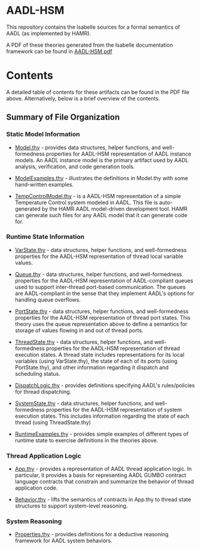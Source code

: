 # AADL-HSM

This repository contains the Isabelle sources for a formal semantics of AADL (as implemented by HAMR).

A PDF of these theories generated from the Isabelle documentation framework can be found in [AADL-HSM.pdf](AADL-HSM.pdf)

# Contents #

A detailed table of contents for these artifacts can be found in the PDF file above.  Alternatively,
below is a brief overview of the contents.

## Summary of File Organization ##

### Static Model Information ###

* [Model.thy](Model.thy) - provides data structures, helper functions, and well-formedness properties for AADL-HSM representation 
of AADL instance models.  An AADL instance model is the primary artifact used by AADL analysis, verification, 
and code generation tools.

* [ModelExamples.thy](ModelExamples.thy) - illustrates the definitions in Model.thy with some hand-written examples.

* [TempControlModel.thy](TempControlModel.thy) - is a AADL-HSM representation of a simple Temperature Control system modeled in AADL.  This file is auto-generated by the HAMR AADL model-driven development tool.   HAMR can generate such files for any AADL model that it can generate code for.

### Runtime State Information ###

* [VarState.thy](VarState.thy) - data structures, helper functions, and well-formedness properties for the AADL-HSM representation of thread local variable values.

* [Queue.thy](Queue.thy) - data structures, helper functions, and well-formedness properties for the AADL-HSM representation of AADL-compliant queues used to support inter-thread port-based communication.  The queues are AADL-compliant in the sense that they implement AADL's options for handling queue overflows.

* [PortState.thy](PortState.thy) - data structures, helper functions, and well-formedness properties for the AADL-HSM representation of thread port states.  This theory uses the queue representation above to define a semantics for storage of values flowing in and out of thread ports.

* [ThreadState.thy](ThreadState.thy) - data structures, helper functions, and well-formedness properties for the AADL-HSM representation of thread execution states.  A thread state includes representations for its local variables (using VarState.thy), the state of each of its ports (using PortState.thy), and other information regarding it dispatch and scheduling status.

* [DispatchLogic.thy](DispatchLogic.thy) - provides definitions specifying AADL's rules/policies for thread dispatching.

* [SystemState.thy](SystemState.thy) - data structures, helper functions, and well-formedness properties for the AADL-HSM representation of system execution states.   This includes information regarding the state of each thread (using ThreadState.thy) 

* [RuntimeExamples.thy](RuntimeExamples.thy) - provides simple examples of different types of runtime state to exercise definitions in the theories above.

### Thread Application Logic ###

* [App.thy](App.thy) - provides a representation of AADL thread application logic.  In particular, it provides a basis for representing AADL GUMBO contract language contracts that constrain and summarize the behavior of thread application code.  

* [Behavior.thy](Behavior.thy) - lifts the semantics of contracts in App.thy to thread state structures to support system-level reasoning.

### System Reasoning ###

* [Properties.thy](Properties.thy) - provides definitions for a deductive reasoning framework for AADL system behaviors.

